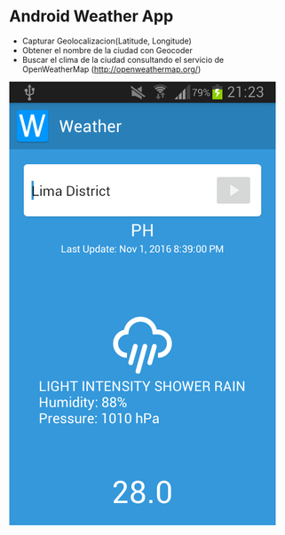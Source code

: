 # Android Weather App
* Capturar Geolocalizacion(Latitude, Longitude)
* Obtener el nombre de la ciudad con Geocoder
* Buscar el clima de la ciudad consultando el servicio de OpenWeatherMap  (http://openweathermap.org/)

![ScreenShot](https://raw.githubusercontent.com/LSTR/AndroidWeatherApp/master/device-2016-11-01-212328.png)
